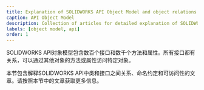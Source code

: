 ```yaml
---
title: Explanation of SOLIDWORKS API Object Model and object relations
caption: API Object Model
description: Collection of articles for detailed explanation of SOLIDWORKS API Object Model, class hierarchy, naming convention and objects relations
labels: [object model, api]
order: 1
---
```

SOLIDWORKS API对象模型包含数百个接口和数千个方法和属性。所有接口都有关系，可以通过其他对象的方法或属性访问特定对象。

本节包含解释SOLIDWORKS API中类和接口之间关系、命名约定和可访问性的文章。请按照本节中的文章获取更多信息。